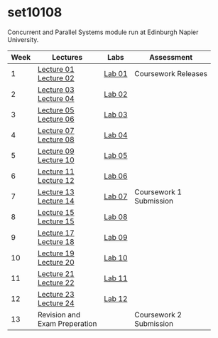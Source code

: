 # set10108

Concurrent and Parallel Systems module run at Edinburgh Napier University.

| Week | Lectures | Labs | Assessment |
|------|----------|------|------------|
| 1 | [Lecture 01](lectures/lecture01) <br> [Lecture 02](lectures/lecture02) | [Lab 01](labs/lab01) | Coursework Releases |
| 2 | [Lecture 03](lectures/lecture02) <br> [Lecture 04](lectures/lecture04) | [Lab 02](labs/lab02) | |
| 3 | [Lecture 05](lectures/lecture05) <br> [Lecture 06](lectures/lecture06) | [Lab 03](labs/lab03) | |
| 4 | [Lecture 07](lectures/lecture06) <br> [Lecture 08](lectures/lecture08) | [Lab 04](labs/lab04) | |
| 5 | [Lecture 09](lectures/lecture09) <br> [Lecture 10](lectures/lecture10) | [Lab 05](labs/lab05) | |
| 6 | [Lecture 11](lectures/lecture11) <br> [Lecture 12](lectures/lecture12) | [Lab 06](labs/lab06) | |
| 7 | [Lecture 13](lectures/lecture13) <br> [Lecture 14](lectures/lecture14) | [Lab 07](labs/lab07) | Coursework 1 <br> Submission |
| 8 | [Lecture 15](lectures/lecture15) <br> [Lecture 15](lectures/lecture15) | [Lab 08](labs/lab08) | |
| 9 | [Lecture 17](lectures/lecture17) <br> [Lecture 18](lectures/lecture18) | [Lab 09](labs/lab09) | |
| 10 | [Lecture 19](lectures/lecture19) <br> [Lecture 20](lectures/lecture20) | [Lab 10](labs/lab10) | |
| 11 | [Lecture 21](lectures/lecture21) <br> [Lecture 22](lectures/lecture22) | [Lab 11](labs/lab11) | |
| 12 | [Lecture 23](lectures/lecture23) <br> [Lecture 24](lectures/lecture24) | [Lab 12](labs/lab12) | |
| 13 | Revision and <br> Exam Preperation | | Coursework 2 <br> Submission |

